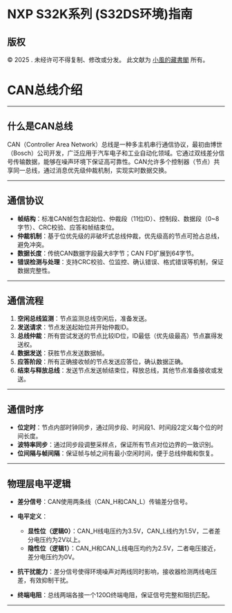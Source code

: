 # NXP S32K系列 (S32DS环境)指南

## 版权

© 2025 . 未经许可不得复制、修改或分发。 此文献为 [小風的藏書閣](https://t.me/xfp2333) 所有。

# CAN总线介绍

---

## 什么是CAN总线

CAN（Controller Area Network）总线是一种多主机串行通信协议，最初由博世（Bosch）公司开发，广泛应用于汽车电子和工业自动化领域。它通过双线差分信号传输数据，能够在噪声环境下保证高可靠性。CAN允许多个控制器（节点）共享同一总线，通过消息优先级仲裁机制，实现实时数据交换。

---

## 通信协议

* **帧结构**：标准CAN帧包含起始位、仲裁段（11位ID）、控制段、数据段（0\~8字节）、CRC校验、应答和帧结束位。
* **仲裁机制**：基于位优先级的非破坏式总线仲裁，优先级高的节点可抢占总线，避免冲突。
* **数据长度**：传统CAN数据字段最大8字节；CAN FD扩展到64字节。
* **错误检测与处理**：支持CRC校验、位监控、确认错误、格式错误等机制，保证数据完整性。

---

## 通信流程

1. **空闲总线监测**：节点监测总线空闲后，准备发送。
2. **发送请求**：节点发送起始位并开始仲裁ID。
3. **总线仲裁**：所有尝试发送的节点比较ID位，ID最低（优先级最高）节点赢得发送权。
4. **数据发送**：获胜节点发送数据帧。
5. **应答阶段**：所有正确接收帧的节点发送应答位，确认数据正确。
6. **结束与释放总线**：发送节点发送帧结束位，释放总线，其他节点准备接收或发送。

---

## 通信时序

* **位定时**：节点内部时钟同步，通过同步段、时间段1、时间段2定义每个位的时间长度。
* **波特率同步**：通过同步段调整采样点，保证所有节点对位边界的一致识别。
* **位间隔与帧间隔**：保证帧与帧之间有最小空闲时间，便于总线仲裁和恢复。

---

## 物理层电平逻辑

* **差分信号**：CAN使用两条线（CAN\_H和CAN\_L）传输差分信号。
* **电平定义**：

  * **显性位（逻辑0）**：CAN\_H线电压约为3.5V，CAN\_L线约为1.5V，二者差分电压约为2V以上。
  * **隐性位（逻辑1）**：CAN\_H和CAN\_L线电压均约为2.5V，二者电压接近，差分电压约为0V。
* **抗干扰能力**：差分信号使得环境噪声对两线同时影响，接收器检测两线电压差，有效抑制干扰。
* **终端电阻**：总线两端各接一个120Ω终端电阻，保证信号完整和阻抗匹配。

---

